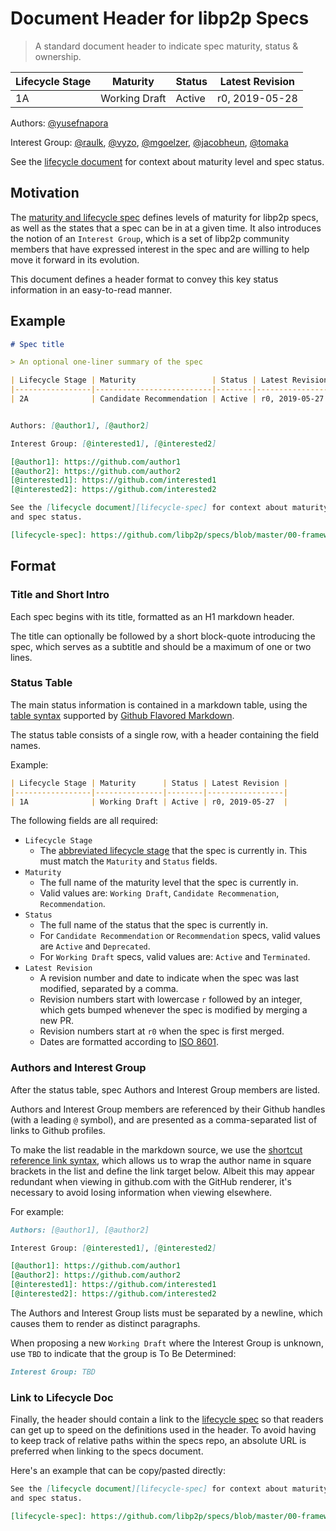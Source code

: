 # Document Header for libp2p Specs

> A standard document header to indicate spec maturity, status & ownership.

| Lifecycle Stage | Maturity      | Status | Latest Revision |
|-----------------|---------------|--------|-----------------|
| 1A              | Working Draft | Active | r0, 2019-05-28  |

Authors: [@yusefnapora]

Interest Group: [@raulk], [@vyzo], [@mgoelzer], [@jacobheun], [@tomaka]

[@yusefnapora]: https://github.com/yusefnapora
[@raulk]: https://github.com/raulk
[@vyzo]: https://github.com/vyzo
[@mgoelzer]: https://github.com/mgoelzer
[@jacobheun]: https://github.com/jacobheun
[@tomaka]: https://github.com/tomaka

See the [lifecycle document][lifecycle-spec] for context about maturity level
and spec status.

[lifecycle-spec]: https://github.com/libp2p/specs/blob/master/00-framework-01-spec-lifecycle.md

## Motivation

The [maturity and lifecycle spec][lifecycle-spec] defines levels of maturity for
libp2p specs, as well as the states that a spec can be in at a given time. It
also introduces the notion of an `Interest Group`, which is a set of libp2p
community members that have expressed interest in the spec and are willing to
help move it forward in its evolution.

This document defines a header format to convey this key status information in
an easy-to-read manner.

## Example 

```markdown
# Spec title

> An optional one-liner summary of the spec

| Lifecycle Stage | Maturity                 | Status | Latest Revision |
|-----------------|--------------------------|--------|-----------------|
| 2A              | Candidate Recommendation | Active | r0, 2019-05-27  |


Authors: [@author1], [@author2]

Interest Group: [@interested1], [@interested2]

[@author1]: https://github.com/author1
[@author2]: https://github.com/author2
[@interested1]: https://github.com/interested1
[@interested2]: https://github.com/interested2

See the [lifecycle document][lifecycle-spec] for context about maturity level
and spec status.

[lifecycle-spec]: https://github.com/libp2p/specs/blob/master/00-framework-01-spec-lifecycle.md
```

## Format

### Title and Short Intro

Each spec begins with its title, formatted as an H1 markdown header. 

The title can optionally be followed by a short block-quote introducing the
spec, which serves as a subtitle and should be a maximum of one or two lines.

### Status Table

The main status information is contained in a markdown table, using the [table
syntax][gfm-tables] supported by [Github Flavored Markdown][gfm-spec].

The status table consists of a single row, with a header containing the field
names. 

Example:

```markdown
| Lifecycle Stage | Maturity      | Status | Latest Revision |
|-----------------|---------------|--------|-----------------|
| 1A              | Working Draft | Active | r0, 2019-05-27  |
```

The following fields are all required:

- `Lifecycle Stage`
  - The [abbreviated lifecycle stage][abbrev-stage-definition] that the spec is
    currently in. This must match the `Maturity` and `Status` fields.
- `Maturity`
  - The full name of the maturity level that the spec is currently in.
  - Valid values are: `Working Draft`, `Candidate Recommenation`,
    `Recommendation`.
- `Status`
  - The full name of the status that the spec is currently in.
  - For `Candidate Recommendation` or `Recommendation` specs, valid values are
    `Active` and `Deprecated`.
  - For `Working Draft` specs, valid values are: `Active` and `Terminated`.
- `Latest Revision`
  - A revision number and date to indicate when the spec was last modified,
    separated by a comma.
  - Revision numbers start with lowercase `r` followed by an integer, which gets
    bumped whenever the spec is modified by merging a new PR.
  - Revision numbers start at `r0` when the spec is first merged.
  - Dates are formatted according to [ISO 8601](https://xkcd.com/1179/).

### Authors and Interest Group

After the status table, spec Authors and Interest Group members are listed.

Authors and Interest Group members are referenced by their Github handles
(with a leading `@` symbol), and are presented as a comma-separated list of links
to Github profiles.

To make the list readable in the markdown source, we use the [shortcut reference
link syntax][gfm-shortcut-refs], which allows us to wrap the author name in
square brackets in the list and define the link target below. Albeit this may
appear redundant when viewing in github.com with the GitHub renderer, it's
necessary to avoid losing information when viewing elsewhere.

For example:

```markdown
Authors: [@author1], [@author2]

Interest Group: [@interested1], [@interested2]

[@author1]: https://github.com/author1
[@author2]: https://github.com/author2
[@interested1]: https://github.com/interested1
[@interested2]: https://github.com/interested2
```

The Authors and Interest Group lists must be separated by a newline, which
causes them to render as distinct paragraphs.

When proposing a new `Working Draft` where the Interest Group is unknown, use
`TBD` to indicate that the group is To Be Determined:

```markdown
Interest Group: TBD
```

### Link to Lifecycle Doc

Finally, the header should contain a link to the [lifecycle
spec][lifecycle-spec] so that readers can get up to speed on the definitions
used in the header. To avoid having to keep track of relative paths within the
specs repo, an absolute URL is preferred when linking to the specs document.

Here's an example that can be copy/pasted directly:

```markdown
See the [lifecycle document][lifecycle-spec] for context about maturity level
and spec status.

[lifecycle-spec]: https://github.com/libp2p/specs/blob/master/00-framework-01-spec-lifecycle.md
```

[abbrev-stage-definition]: ./00-framework-01-spec-lifecycle.md#abbreviations
[gfm-tables]: https://help.github.com/en/articles/organizing-information-with-tables
[gfm-spec]: https://github.github.com/gfm/
[gfm-shortcut-refs]: https://github.github.com/gfm/#shortcut-reference-link
